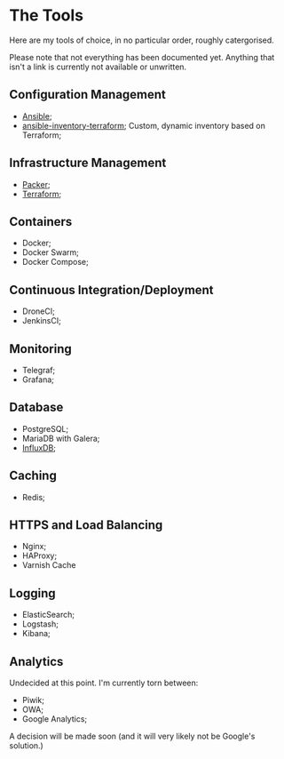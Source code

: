 # The Tools
Here are my tools of choice, in no particular order, roughly catergorised.

Please note that not everything has been documented yet. Anything that isn't a link is currently not available or unwritten.

## Configuration Management
* [Ansible](configuration_management/ansible/ansible.md);
* [ansible-inventory-terraform](configuration_management/ansible/terrform_inventory.md); Custom, dynamic inventory based on Terraform;

## Infrastructure Management
* [Packer](infrastructure_management/packer/packer.md);
* [Terraform](infrastructure_management/terraform/terraform.md);

## Containers
* Docker;
* Docker Swarm;
* Docker Compose;

## Continuous Integration/Deployment
* DroneCI;
* JenkinsCI;

## Monitoring
* Telegraf;
* Grafana;

## Database
* PostgreSQL;
* MariaDB with Galera;
* [InfluxDB](monitoring/influxdb/influxdb.md);

## Caching
* Redis;

## HTTPS and Load Balancing
* Nginx;
* HAProxy;
* Varnish Cache

## Logging
* ElasticSearch;
* Logstash;
* Kibana;

## Analytics
Undecided at this point. I'm currently torn between:

* Piwik;
* OWA;
* Google Analytics;

A decision will be made soon (and it will very likely not be Google's solution.)
